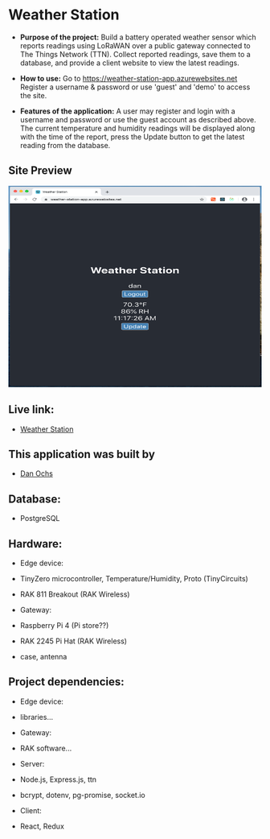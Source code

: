 # Weather Station

* **Purpose of the project:**
   Build a battery operated weather sensor which reports readings using LoRaWAN over a public gateway connected to The Things Network (TTN). Collect reported readings, save them to a database, and provide a client website to view the latest readings.   

* **How to use:**
   Go to https://weather-station-app.azurewebsites.net  Register a username & password or use 'guest' and 'demo' to access the site.

* **Features of the application:**
   A user may register and login with a username and password or use the guest account as described above.  The current temperature and humidity readings will be displayed along with the time of the report, press the Update button to get the latest reading from the database. 

## Site Preview
<img src="weather_station.png" height="400px" width="600px">

## Live link:
- [Weather Station](https://weather-station-app.azurewebsites.net)

## This application was built by
- [Dan Ochs](https://github.com/DanOchs99)

## Database:
- PostgreSQL

## Hardware:
- Edge device:
- TinyZero microcontroller, Temperature/Humidity, Proto (TinyCircuits)
- RAK 811 Breakout (RAK Wireless)

- Gateway:
- Raspberry Pi 4 (Pi store??)
- RAK 2245 Pi Hat (RAK Wireless)
- case, antenna

## Project dependencies:
- Edge device:
- libraries...

- Gateway:
- RAK software...

- Server:
- Node.js, Express.js, ttn
- bcrypt, dotenv, pg-promise, socket.io

- Client:
- React, Redux
